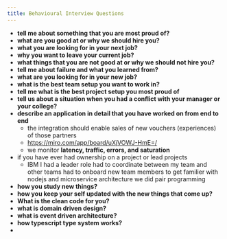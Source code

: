 ```yaml
---
title: Behavioural Interview Questions
---
```


- **tell me about something that you are most proud of?**
- **what are you good at or why we should hire you?**
- **what you are looking for in your next job?**
- **why you want to leave your current job?**
- **what things that you are not good at or why we should not hire you?**
- **tell me about failure and what you learned from?**
- **what are you looking for in your new job?**
- **what is the best team setup you want to work in?**
- **tell me what is the best project setup you most proud of**
- **tell us about a situation when you had a conflict with your manager or your college?**
- **describe an application in detail that you have worked on from end to end**
	- the integration should enable sales of new vouchers (experiences) of those partners
	- https://miro.com/app/board/uXjVOWJ-HmE=/
	- we monitor **latency, traffic, errors, and saturation**
- if you have ever had ownership on a project or lead projects
	- IBM I had a leader role had to coordinate between my team and other teams had to onboard new team members to get familier with nodejs and microservice architecture we did pair programming
- **how you study new things?**
- **how you keep your self updated with the new things that come up?**
- **What is the clean code for you?**
- **what is domain driven design?**
- **what is event driven architecture?**
- **how typescript type system works?**
-